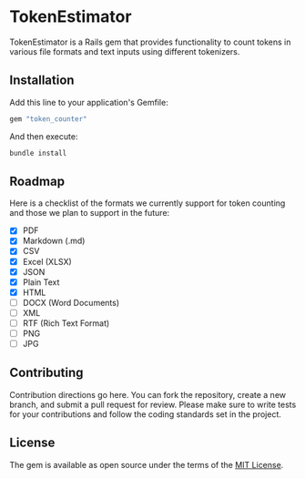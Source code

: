 # TokenEstimator
TokenEstimator is a Rails gem that provides functionality to count tokens in various file formats and text inputs using different tokenizers.

## Installation
Add this line to your application's Gemfile:

```ruby
gem "token_counter"
```

And then execute:
```bash
bundle install
```

## Roadmap
Here is a checklist of the formats we currently support for token counting and those we plan to support in the future:

- [x] PDF
- [x] Markdown (.md)
- [x] CSV
- [x] Excel (XLSX)
- [x] JSON
- [x] Plain Text
- [x] HTML
- [ ] DOCX (Word Documents)
- [ ] XML
- [ ] RTF (Rich Text Format)
- [ ] PNG
- [ ] JPG

## Contributing
Contribution directions go here. You can fork the repository, create a new branch, and submit a pull request for review. Please make sure to write tests for your contributions and follow the coding standards set in the project.

## License
The gem is available as open source under the terms of the [MIT License](https://opensource.org/licenses/MIT).
